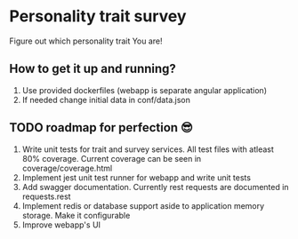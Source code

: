 # Personality trait survey
Figure out which personality trait You are!
## How to get it up and running?
1. Use provided dockerfiles (webapp is separate angular application)
2. If needed change initial data in conf/data.json
## TODO roadmap for perfection :sunglasses:
1. Write unit tests for trait and survey services. All test files with atleast 80% coverage. Current coverage can be seen in coverage/coverage.html
2. Implement jest unit test runner for webapp and write unit tests
3. Add swagger documentation. Currently rest requests are documented in requests.rest
4. Implement redis or database support aside to application memory storage. Make it configurable
5. Improve webapp's UI